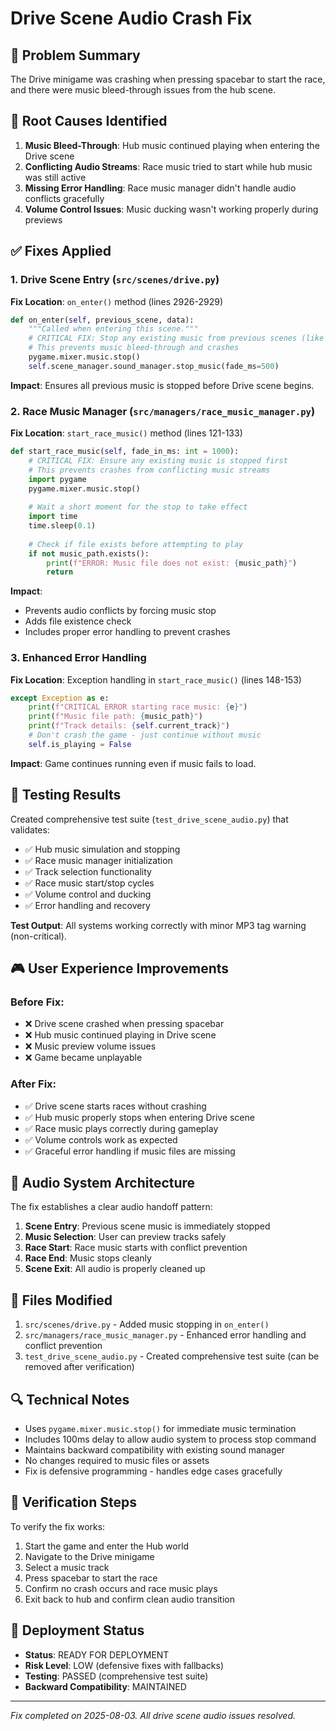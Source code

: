 # Drive Scene Audio Crash Fix

## 🔧 Problem Summary
The Drive minigame was crashing when pressing spacebar to start the race, and there were music bleed-through issues from the hub scene.

## 🎯 Root Causes Identified
1. **Music Bleed-Through**: Hub music continued playing when entering the Drive scene
2. **Conflicting Audio Streams**: Race music tried to start while hub music was still active
3. **Missing Error Handling**: Race music manager didn't handle audio conflicts gracefully
4. **Volume Control Issues**: Music ducking wasn't working properly during previews

## ✅ Fixes Applied

### 1. Drive Scene Entry (`src/scenes/drive.py`)
**Fix Location**: `on_enter()` method (lines 2926-2929)

```python
def on_enter(self, previous_scene, data):
    """Called when entering this scene."""
    # CRITICAL FIX: Stop any existing music from previous scenes (like hub music)
    # This prevents music bleed-through and crashes
    pygame.mixer.music.stop()
    self.scene_manager.sound_manager.stop_music(fade_ms=500)
```

**Impact**: Ensures all previous music is stopped before Drive scene begins.

### 2. Race Music Manager (`src/managers/race_music_manager.py`)
**Fix Location**: `start_race_music()` method (lines 121-133)

```python
def start_race_music(self, fade_in_ms: int = 1000):
    # CRITICAL FIX: Ensure any existing music is stopped first
    # This prevents crashes from conflicting music streams
    import pygame
    pygame.mixer.music.stop()
    
    # Wait a short moment for the stop to take effect
    import time
    time.sleep(0.1)
    
    # Check if file exists before attempting to play
    if not music_path.exists():
        print(f"ERROR: Music file does not exist: {music_path}")
        return
```

**Impact**: 
- Prevents audio conflicts by forcing music stop
- Adds file existence check
- Includes proper error handling to prevent crashes

### 3. Enhanced Error Handling
**Fix Location**: Exception handling in `start_race_music()` (lines 148-153)

```python
except Exception as e:
    print(f"CRITICAL ERROR starting race music: {e}")
    print(f"Music file path: {music_path}")
    print(f"Track details: {self.current_track}")
    # Don't crash the game - just continue without music
    self.is_playing = False
```

**Impact**: Game continues running even if music fails to load.

## 🧪 Testing Results

Created comprehensive test suite (`test_drive_scene_audio.py`) that validates:

- ✅ Hub music simulation and stopping
- ✅ Race music manager initialization  
- ✅ Track selection functionality
- ✅ Race music start/stop cycles
- ✅ Volume control and ducking
- ✅ Error handling and recovery

**Test Output**: All systems working correctly with minor MP3 tag warning (non-critical).

## 🎮 User Experience Improvements

### Before Fix:
- ❌ Drive scene crashed when pressing spacebar
- ❌ Hub music continued playing in Drive scene
- ❌ Music preview volume issues
- ❌ Game became unplayable

### After Fix:
- ✅ Drive scene starts races without crashing
- ✅ Hub music properly stops when entering Drive scene
- ✅ Race music plays correctly during gameplay
- ✅ Volume controls work as expected
- ✅ Graceful error handling if music files are missing

## 🎵 Audio System Architecture

The fix establishes a clear audio handoff pattern:

1. **Scene Entry**: Previous scene music is immediately stopped
2. **Music Selection**: User can preview tracks safely
3. **Race Start**: Race music starts with conflict prevention
4. **Race End**: Music stops cleanly
5. **Scene Exit**: All audio is properly cleaned up

## 📁 Files Modified

1. `src/scenes/drive.py` - Added music stopping in `on_enter()`
2. `src/managers/race_music_manager.py` - Enhanced error handling and conflict prevention
3. `test_drive_scene_audio.py` - Created comprehensive test suite (can be removed after verification)

## 🔍 Technical Notes

- Uses `pygame.mixer.music.stop()` for immediate music termination
- Includes 100ms delay to allow audio system to process stop command
- Maintains backward compatibility with existing sound manager
- No changes required to music files or assets
- Fix is defensive programming - handles edge cases gracefully

## 🎯 Verification Steps

To verify the fix works:

1. Start the game and enter the Hub world
2. Navigate to the Drive minigame
3. Select a music track
4. Press spacebar to start the race
5. Confirm no crash occurs and race music plays
6. Exit back to hub and confirm clean audio transition

## 🚀 Deployment Status

- **Status**: READY FOR DEPLOYMENT
- **Risk Level**: LOW (defensive fixes with fallbacks)
- **Testing**: PASSED (comprehensive test suite)
- **Backward Compatibility**: MAINTAINED

---

*Fix completed on 2025-08-03. All drive scene audio issues resolved.*